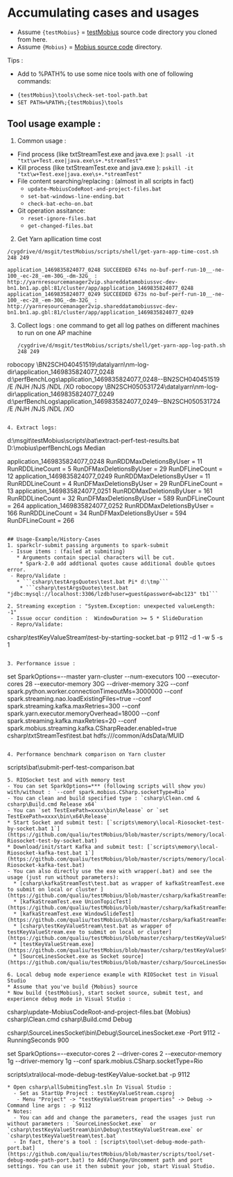 # Accumulating cases and usages
* Assume `{testMobius}` = [testMobius](https://github.com/qualiu/testMobius) source code directory you cloned from here.
* Assume `{Mobius}` = [Mobius source code](https://github.com/Microsoft/Mobius) directory.

Tips :
- Add to %PATH% to use some nice tools with one of following commands:
 * `{testMobius}\tools\check-set-tool-path.bat` 
 * `SET PATH=%PATH%;{testMobius}\tools`

## Tool usage example :
1. Common usage :
 * Find process (like txtStreamTest.exe and java.exe ): `psall -it "txt\w+Test.exe|java.exe\s+.*streamTest" `
 * Kill process (like txtStreamTest.exe and java.exe ): `pskill -it "txt\w+Test.exe|java.exe\s+.*streamTest" `
 * File content searching/replacing : (almost in all scripts in fact)
   - `update-MobiusCodeRoot-and-project-files.bat`
    - `set-bat-windows-line-ending.bat`
    - `check-bat-echo-on.bat`
 * Git operation assitance:
   - `reset-ignore-files.bat`
    - `get-changed-files.bat`
  
2. Get Yarn apllication time cost
  ```
  /cygdrive/d/msgit/testMobius/scripts/shell/get-yarn-app-time-cost.sh 248 249
  
  application_1469835824077_0248 SUCCEEDED 674s no-buf-perf-run-10__-ne-100_-ec-28_-em-30G_-dm-32G_ : http://yarnresourcemanager2vip.shareddatamobiussvc-dev-bn1.bn1.ap.gbl:81/cluster/app/application_1469835824077_0248
  application_1469835824077_0249 SUCCEEDED 673s no-buf-perf-run-10__-ne-100_-ec-28_-em-30G_-dm-32G_ : http://yarnresourcemanager2vip.shareddatamobiussvc-dev-bn1.bn1.ap.gbl:81/cluster/app/application_1469835824077_0249
```
3. Collect logs : one command to get all log pathes on different machines to run on one AP machine
   ```
   /cygdrive/d/msgit/testMobius/scripts/shell/get-yarn-app-log-path.sh 248 249
   
  robocopy \\BN2SCH040451519\data\yarn\nm-log-dir\application_1469835824077_0248 d:\perfBenchLogs\application_1469835824077_0248--BN2SCH040451519 /E /NJH /NJS /NDL /XO
  robocopy \\BN2SCH050531724\data\yarn\nm-log-dir\application_1469835824077_0249 d:\perfBenchLogs\application_1469835824077_0249--BN2SCH050531724 /E /NJH /NJS /NDL /XO
  ``` 
 
4. Extract logs:
 ```
 d:\msgit\testMobius\scripts\bat\extract-perf-test-results.bat D:\mobius\perfBenchLogs Median
 
 application_1469835824077_0248  RunRDDMaxDeletionsByUser = 11   RunRDDLineCount = 5     RunDFMaxDeletionsByUser = 29    RunDFLineCount = 12
 application_1469835824077_0249  RunRDDMaxDeletionsByUser = 11   RunRDDLineCount = 4     RunDFMaxDeletionsByUser = 29    RunDFLineCount = 13
 application_1469835824077_0251  RunRDDMaxDeletionsByUser = 161  RunRDDLineCount = 32    RunDFMaxDeletionsByUser = 589   RunDFLineCount = 264
 application_1469835824077_0252  RunRDDMaxDeletionsByUser = 166  RunRDDLineCount = 34    RunDFMaxDeletionsByUser = 594   RunDFLineCount = 266
```

## Usage-Example/History-Cases 
1. sparkclr-submit passing arguments to spark-submit
 - Issue items : (failed at submiting)
   * Arguments contain special characters will be cut.
    * Spark-2.0 add addtional quotes cause additional double qutoes error.
 - Repro/Validate :
   * ```csharp\testArgsQuotes\test.bat Pi* d:\tmp```
    * ```csharp\testArgsQuotes\test.bat "jdbc:mysql://localhost:3306/lzdb?user=guest&password=abc123" tb1```

2. Streaming exception : "System.Exception: unexpected valueLength: -1"   
 - Issue occur condition :  WindowDuration >= 5 * SlideDuration
 - Repro/Validate:
  ```
  csharp\testKeyValueStream\test-by-starting-socket.bat -p 9112 -d 1 -w 5 -s 1
  ```
  
3. Performance issue :
  ```
  set SparkOptions=--master yarn-cluster --num-executors 100 --executor-cores 28 --executor-memory 30G --driver-memory 32G --conf spark.python.worker.connectionTimeoutMs=3000000 --conf spark.streaming.nao.loadExistingFiles=true --conf spark.streaming.kafka.maxRetries=300 --conf spark.yarn.executor.memoryOverhead=18000 --conf spark.streaming.kafka.maxRetries=20  --conf spark.mobius.streaming.kafka.CSharpReader.enabled=true
  csharp\txtStreamTest\test.bat hdfs:///common/AdsData/MUID
  ```

4. Performance benchmark comparison on Yarn cluster
  ```
  scripts\bat\submit-perf-test-comparison.bat
  ```
5. RIOSocket test and with memory test
  - You can set SparkOptions=*** (following scripts will show you) with/without : `--conf spark.mobius.CSharp.socketType=Rio`
  - You can clean and build specified type : `csharp\Clean.cmd & csharp\Build.cmd Release x64`
  - You can `set TestExePath=xxxx\bin\Release` or `set TestExePath=xxxx\bin\x64\Release`
  * Start Socket and submit test: [`scripts\memory\local-Riosocket-test-by-socket.bat 1`](https://github.com/qualiu/testMobius/blob/master/scripts/memory/local-Riosocket-test-by-socket.bat)
  * Download/init/start Kafka and submit test: [`scripts\memory\local-Riosocket-kafka-test.bat 1`](https://github.com/qualiu/testMobius/blob/master/scripts/memory/local-Riosocket-kafka-test.bat)
  - You can also directly use the exe with wrapper(.bat) and see the usage (just run without parameters):
    * [csharp\kafkaStreamTest\test.bat as wrapper of kafkaStreamTest.exe to submit on local or cluster ](https://github.com/qualiu/testMobius/blob/master/csharp/kafkaStreamTest/test.bat)
    * [kafkaStreamTest.exe UnionTopicTest](https://github.com/qualiu/testMobius/blob/master/csharp/kafkaStreamTest/UnionTopicTest.cs)
    * [kafkaStreamTest.exe WindowSlideTest](https://github.com/qualiu/testMobius/blob/master/csharp/kafkaStreamTest/WindowSlideTest.cs)
    * [csharp\testKeyValueStream\test.bat as wrapper of testKeyValueStream.exe to submit on local or cluster](https://github.com/qualiu/testMobius/blob/master/csharp/testKeyValueStream/test.bat)
    * [testKeyValueStream.exe](https://github.com/qualiu/testMobius/blob/master/csharp/testKeyValueStream/ArgOptions.cs)
    * [SourceLinesSocket.exe as Socket source](https://github.com/qualiu/testMobius/blob/master/csharp/SourceLinesSocket/PowerArgOptions.cs)
    
6. Local debug mode experience example with RIOSocket test in Visual Studio
  * Assume that you've build {Mobius} source
  * Now build {testMobius}, start socket source, submit test, and experience debug mode in Visual Studio :
  ```
  csharp\update-MobiusCodeRoot-and-project-files.bat {Mobius}
  csharp\Clean.cmd
  csharp\Build.cmd Debug
  
  csharp\SourceLinesSocket\bin\Debug\SourceLinesSocket.exe -Port 9112 -RunningSeconds 900
  
  set SparkOptions=--executor-cores 2 --driver-cores 2 --executor-memory 1g --driver-memory 1g --conf spark.mobius.CSharp.socketType=Rio
  
  scripts\xtra\local-mode-debug-testKeyValue-socket.bat -p 9112
  ```
  * Open csharp\allSubmitingTest.sln In Visual Studio :
    - Set as StartUp Project : testKeyValueStream.csproj
     - Menu "Project" -> "testKeyValueStream properties" -> Debug -> Command line args : -p 9112 
  * Notes: 
    - You can add and change the parameters, read the usages just run without parameters : `SourceLinesSocket.exe`  or `csharp\testKeyValueStream\bin\Debug\testKeyValueStream.exe` or `csharp\testKeyValueStream\test.bat`
    - In fact, there's a tool : [scripts\tool\set-debug-mode-path-port.bat](https://github.com/qualiu/testMobius/blob/master/scripts/tool/set-debug-mode-path-port.bat) to Add/Change/Uncomment path and port settings. You can use it then submit your job, start Visual Studio.
